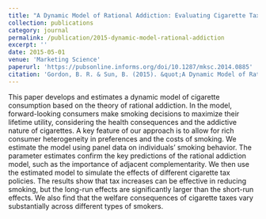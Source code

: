 ```yaml
---
title: "A Dynamic Model of Rational Addiction: Evaluating Cigarette Taxes"
collection: publications
category: journal
permalink: /publication/2015-dynamic-model-rational-addiction
excerpt: ''
date: 2015-05-01
venue: 'Marketing Science'
paperurl: 'https://pubsonline.informs.org/doi/10.1287/mksc.2014.0885'
citation: 'Gordon, B. R. & Sun, B. (2015). &quot;A Dynamic Model of Rational Addiction: Evaluating Cigarette Taxes.&quot; <i>Marketing Science</i>. 34(3), 452-470.'
---
```


This paper develops and estimates a dynamic model of cigarette consumption based on the theory of rational addiction. In the model, forward-looking consumers make smoking decisions to maximize their lifetime utility, considering the health consequences and the addictive nature of cigarettes. A key feature of our approach is to allow for rich consumer heterogeneity in preferences and the costs of smoking. We estimate the model using panel data on individuals’ smoking behavior. The parameter estimates confirm the key predictions of the rational addiction model, such as the importance of adjacent complementarity. We then use the estimated model to simulate the effects of different cigarette tax policies. The results show that tax increases can be effective in reducing smoking, but the long-run effects are significantly larger than the short-run effects. We also find that the welfare consequences of cigarette taxes vary substantially across different types of smokers.